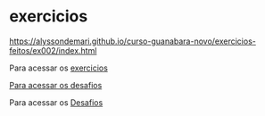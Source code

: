 # exercicios
 https://alyssondemari.github.io/curso-guanabara-novo/exercicios-feitos/ex002/index.html

 Para acessar os <a href="https://alyssondemari.github.io/curso-guanabara-novo/exercicios-feitos/ex002/index.html">exercicios</a>

<a href="https://alyssondemari.github.io/curso-guanabara-novo/desafios/d002/index.html">Para acessar os desafios</a>

Para acessar os <a href="https://alyssondemari.github.io/curso-guanabara-novo/desafios/d002/index.html">Desafios</a>

